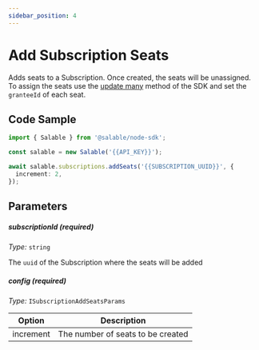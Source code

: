 ```yaml
---
sidebar_position: 4
---
```


# Add Subscription Seats

Adds seats to a Subscription. Once created, the seats will be unassigned. To assign the seats use the [update many](../licenses/update-many.md) method of the SDK and set the `granteeId` of each seat.

## Code Sample

```typescript
import { Salable } from '@salable/node-sdk';

const salable = new Salable('{{API_KEY}}');

await salable.subscriptions.addSeats('{{SUBSCRIPTION_UUID}}', {
  increment: 2,
});
```

## Parameters

##### subscriptionId (_required_)

_Type:_ `string`

The `uuid` of the Subscription where the seats will be added

##### config (_required_)

_Type:_ `ISubscriptionAddSeatsParams`

| Option    | Description                       |
| --------- | --------------------------------- |
| increment | The number of seats to be created |
